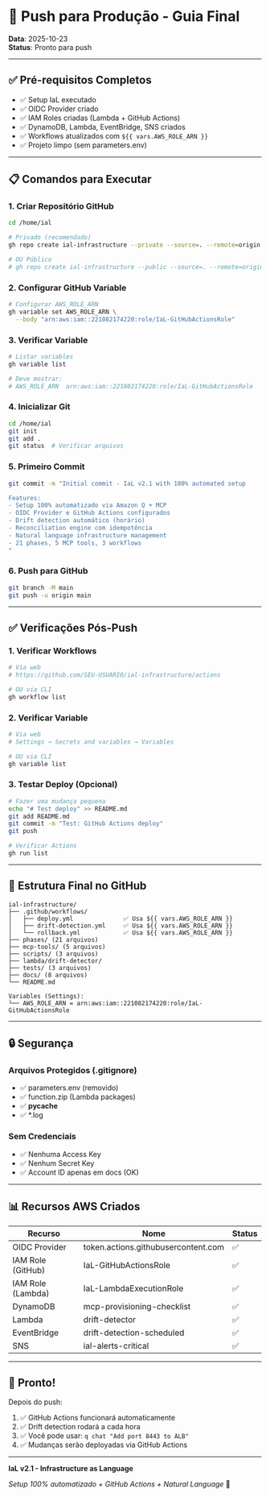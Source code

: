 # 🚀 Push para Produção - Guia Final

**Data**: 2025-10-23  
**Status**: Pronto para push

---

## ✅ Pré-requisitos Completos

- ✅ Setup IaL executado
- ✅ OIDC Provider criado
- ✅ IAM Roles criadas (Lambda + GitHub Actions)
- ✅ DynamoDB, Lambda, EventBridge, SNS criados
- ✅ Workflows atualizados com `${{ vars.AWS_ROLE_ARN }}`
- ✅ Projeto limpo (sem parameters.env)

---

## 📋 Comandos para Executar

### 1. Criar Repositório GitHub
```bash
cd /home/ial

# Privado (recomendado)
gh repo create ial-infrastructure --private --source=. --remote=origin

# OU Público
# gh repo create ial-infrastructure --public --source=. --remote=origin
```

### 2. Configurar GitHub Variable
```bash
# Configurar AWS_ROLE_ARN
gh variable set AWS_ROLE_ARN \
  --body "arn:aws:iam::221082174220:role/IaL-GitHubActionsRole"
```

### 3. Verificar Variable
```bash
# Listar variables
gh variable list

# Deve mostrar:
# AWS_ROLE_ARN  arn:aws:iam::221082174220:role/IaL-GitHubActionsRole
```

### 4. Inicializar Git
```bash
cd /home/ial
git init
git add .
git status  # Verificar arquivos
```

### 5. Primeiro Commit
```bash
git commit -m "Initial commit - IaL v2.1 with 100% automated setup

Features:
- Setup 100% automatizado via Amazon Q + MCP
- OIDC Provider e GitHub Actions configurados
- Drift detection automático (horário)
- Reconciliation engine com idempotência
- Natural language infrastructure management
- 21 phases, 5 MCP tools, 3 workflows
"
```

### 6. Push para GitHub
```bash
git branch -M main
git push -u origin main
```

---

## ✅ Verificações Pós-Push

### 1. Verificar Workflows
```bash
# Via web
# https://github.com/SEU-USUARIO/ial-infrastructure/actions

# OU via CLI
gh workflow list
```

### 2. Verificar Variable
```bash
# Via web
# Settings → Secrets and variables → Variables

# OU via CLI
gh variable list
```

### 3. Testar Deploy (Opcional)
```bash
# Fazer uma mudança pequena
echo "# Test deploy" >> README.md
git add README.md
git commit -m "Test: GitHub Actions deploy"
git push

# Verificar Actions
gh run list
```

---

## 🎯 Estrutura Final no GitHub

```
ial-infrastructure/
├── .github/workflows/
│   ├── deploy.yml              ✅ Usa ${{ vars.AWS_ROLE_ARN }}
│   ├── drift-detection.yml     ✅ Usa ${{ vars.AWS_ROLE_ARN }}
│   └── rollback.yml            ✅ Usa ${{ vars.AWS_ROLE_ARN }}
├── phases/ (21 arquivos)
├── mcp-tools/ (5 arquivos)
├── scripts/ (3 arquivos)
├── lambda/drift-detector/
├── tests/ (3 arquivos)
├── docs/ (8 arquivos)
└── README.md

Variables (Settings):
└── AWS_ROLE_ARN = arn:aws:iam::221082174220:role/IaL-GitHubActionsRole
```

---

## 🔒 Segurança

### Arquivos Protegidos (.gitignore)
- ✅ parameters.env (removido)
- ✅ function.zip (Lambda packages)
- ✅ __pycache__
- ✅ *.log

### Sem Credenciais
- ✅ Nenhuma Access Key
- ✅ Nenhum Secret Key
- ✅ Account ID apenas em docs (OK)

---

## 📊 Recursos AWS Criados

| Recurso | Nome | Status |
|---------|------|--------|
| OIDC Provider | token.actions.githubusercontent.com | ✅ |
| IAM Role (GitHub) | IaL-GitHubActionsRole | ✅ |
| IAM Role (Lambda) | IaL-LambdaExecutionRole | ✅ |
| DynamoDB | mcp-provisioning-checklist | ✅ |
| Lambda | drift-detector | ✅ |
| EventBridge | drift-detection-scheduled | ✅ |
| SNS | ial-alerts-critical | ✅ |

---

## 🎉 Pronto!

Depois do push:
1. ✅ GitHub Actions funcionará automaticamente
2. ✅ Drift detection rodará a cada hora
3. ✅ Você pode usar: `q chat "Add port 8443 to ALB"`
4. ✅ Mudanças serão deployadas via GitHub Actions

---

**IaL v2.1 - Infrastructure as Language**

*Setup 100% automatizado + GitHub Actions + Natural Language* 🚀
